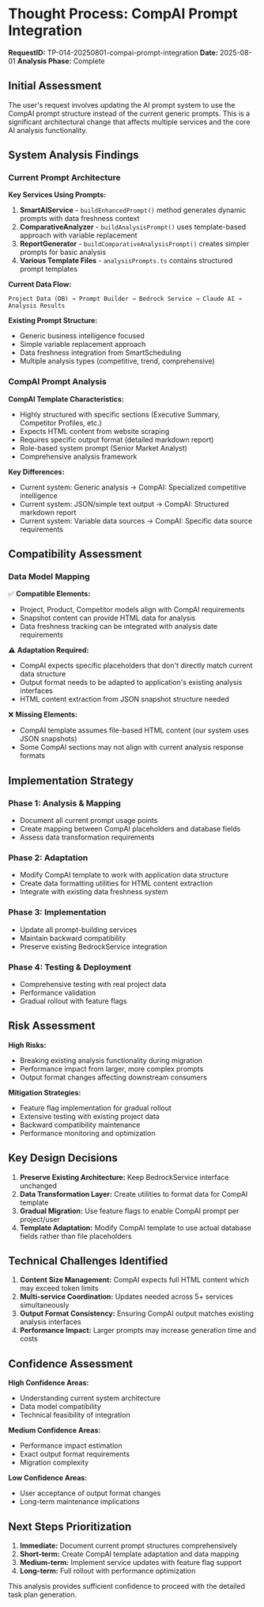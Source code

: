 # Thought Process: CompAI Prompt Integration

**RequestID:** TP-014-20250801-compai-prompt-integration
**Date:** 2025-08-01
**Analysis Phase:** Complete

## Initial Assessment

The user's request involves updating the AI prompt system to use the CompAI prompt structure instead of the current generic prompts. This is a significant architectural change that affects multiple services and the core AI analysis functionality.

## System Analysis Findings

### Current Prompt Architecture

**Key Services Using Prompts:**
1. **SmartAIService** - `buildEnhancedPrompt()` method generates dynamic prompts with data freshness context
2. **ComparativeAnalyzer** - `buildAnalysisPrompt()` uses template-based approach with variable replacement
3. **ReportGenerator** - `buildComparativeAnalysisPrompt()` creates simpler prompts for basic analysis
4. **Various Template Files** - `analysisPrompts.ts` contains structured prompt templates

**Current Data Flow:**
```
Project Data (DB) → Prompt Builder → Bedrock Service → Claude AI → Analysis Results
```

**Existing Prompt Structure:**
- Generic business intelligence focused
- Simple variable replacement approach
- Data freshness integration from SmartScheduling
- Multiple analysis types (competitive, trend, comprehensive)

### CompAI Prompt Analysis

**CompAI Template Characteristics:**
- Highly structured with specific sections (Executive Summary, Competitor Profiles, etc.)
- Expects HTML content from website scraping
- Requires specific output format (detailed markdown report)
- Role-based system prompt (Senior Market Analyst)
- Comprehensive analysis framework

**Key Differences:**
- Current system: Generic analysis → CompAI: Specialized competitive intelligence
- Current system: JSON/simple text output → CompAI: Structured markdown report
- Current system: Variable data sources → CompAI: Specific data source requirements

## Compatibility Assessment

### Data Model Mapping
✅ **Compatible Elements:**
- Project, Product, Competitor models align with CompAI requirements
- Snapshot content can provide HTML data for analysis
- Data freshness tracking can be integrated with analysis date requirements

⚠️ **Adaptation Required:**
- CompAI expects specific placeholders that don't directly match current data structure
- Output format needs to be adapted to application's existing analysis interfaces
- HTML content extraction from JSON snapshot structure needed

❌ **Missing Elements:**
- CompAI template assumes file-based HTML content (our system uses JSON snapshots)
- Some CompAI sections may not align with current analysis response formats

## Implementation Strategy

### Phase 1: Analysis & Mapping
- Document all current prompt usage points
- Create mapping between CompAI placeholders and database fields
- Assess data transformation requirements

### Phase 2: Adaptation
- Modify CompAI template to work with application data structure
- Create data formatting utilities for HTML content extraction
- Integrate with existing data freshness system

### Phase 3: Implementation
- Update all prompt-building services
- Maintain backward compatibility
- Preserve existing BedrockService integration

### Phase 4: Testing & Deployment
- Comprehensive testing with real project data
- Performance validation
- Gradual rollout with feature flags

## Risk Assessment

**High Risks:**
- Breaking existing analysis functionality during migration
- Performance impact from larger, more complex prompts
- Output format changes affecting downstream consumers

**Mitigation Strategies:**
- Feature flag implementation for gradual rollout
- Extensive testing with existing project data
- Backward compatibility maintenance
- Performance monitoring and optimization

## Key Design Decisions

1. **Preserve Existing Architecture:** Keep BedrockService interface unchanged
2. **Data Transformation Layer:** Create utilities to format data for CompAI template
3. **Gradual Migration:** Use feature flags to enable CompAI prompt per project/user
4. **Template Adaptation:** Modify CompAI template to use actual database fields rather than file placeholders

## Technical Challenges Identified

1. **Content Size Management:** CompAI expects full HTML content which may exceed token limits
2. **Multi-service Coordination:** Updates needed across 5+ services simultaneously  
3. **Output Format Consistency:** Ensuring CompAI output matches existing analysis interfaces
4. **Performance Impact:** Larger prompts may increase generation time and costs

## Confidence Assessment

**High Confidence Areas:**
- Understanding current system architecture
- Data model compatibility 
- Technical feasibility of integration

**Medium Confidence Areas:**
- Performance impact estimation
- Exact output format requirements
- Migration complexity

**Low Confidence Areas:**
- User acceptance of output format changes
- Long-term maintenance implications

## Next Steps Prioritization

1. **Immediate:** Document current prompt structures comprehensively
2. **Short-term:** Create CompAI template adaptation and data mapping
3. **Medium-term:** Implement service updates with feature flag support
4. **Long-term:** Full rollout with performance optimization

This analysis provides sufficient confidence to proceed with the detailed task plan generation. 